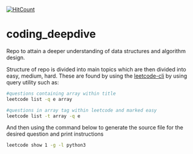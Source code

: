 [![HitCount](http://hits.dwyl.io/lucaperic.lp/lucaperic.lp/.svg)](http://hits.dwyl.io/lucaperic.lp/lucaperic.lp/)
# coding_deepdive
Repo to attain a deeper understanding of data structures and algorithm design.

Structure of repo is divided into main topics which are then divided into easy, medium, hard. These are found by using the [leetcode-cli](https://github.com/skygragon/leetcode-cli) by using query utility such as:

```bash
#questions containing array within title 
leetcode list -q e array 

#questions in array tag within leetcode and marked easy 
leetcode list -t array -q e 
```

And then using the command below to generate the source file for the desired question and print instructions 

```bash
leetcode show 1 -g -l python3
```
